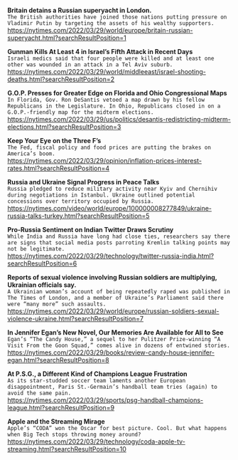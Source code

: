 **Britain detains a Russian superyacht in London.**\
`The British authorities have joined those nations putting pressure on Vladimir Putin by targeting the assets of his wealthy supporters.`\
https://nytimes.com/2022/03/29/world/europe/britain-russian-superyacht.html?searchResultPosition=1

**Gunman Kills At Least 4 in Israel’s Fifth Attack in Recent Days**\
`Israeli medics said that four people were killed and at least one other was wounded in an attack in a Tel Aviv suburb.`\
https://nytimes.com/2022/03/29/world/middleeast/israel-shooting-deaths.html?searchResultPosition=2

**G.O.P. Presses for Greater Edge on Florida and Ohio Congressional Maps**\
`In Florida, Gov. Ron DeSantis vetoed a map drawn by his fellow Republicans in the Legislature. In Ohio, Republicans closed in on a G.O.P.-friendly map for the midterm elections.`\
https://nytimes.com/2022/03/29/us/politics/desantis-redistricting-midterm-elections.html?searchResultPosition=3

**Keep Your Eye on the Three F’s**\
`The Fed, fiscal policy and food prices are putting the brakes on America’s boom.`\
https://nytimes.com/2022/03/29/opinion/inflation-prices-interest-rates.html?searchResultPosition=4

**Russia and Ukraine Signal Progress in Peace Talks**\
`Russia pledged to reduce military activity near Kyiv and Chernihiv during negotiations in Istanbul. Ukraine outlined potential concessions over territory occupied by Russia.`\
https://nytimes.com/video/world/europe/100000008277849/ukraine-russia-talks-turkey.html?searchResultPosition=5

**Pro-Russia Sentiment on Indian Twitter Draws Scrutiny**\
`While India and Russia have long had close ties, researchers say there are signs that social media posts parroting Kremlin talking points may not be legitimate.`\
https://nytimes.com/2022/03/29/technology/twitter-russia-india.html?searchResultPosition=6

**Reports of sexual violence involving Russian soldiers are multiplying, Ukrainian officials say.**\
`A Ukrainian woman’s account of being repeatedly raped was published in The Times of London, and a member of Ukraine’s Parliament said there were “many more” such assaults.`\
https://nytimes.com/2022/03/29/world/europe/russian-soldiers-sexual-violence-ukraine.html?searchResultPosition=7

**In Jennifer Egan’s New Novel, Our Memories Are Available for All to See**\
`Egan’s “The Candy House,” a sequel to her Pulitzer Prize-winning “A Visit From the Goon Squad,” comes alive in dozens of entwined stories.`\
https://nytimes.com/2022/03/29/books/review-candy-house-jennifer-egan.html?searchResultPosition=8

**At P.S.G., a Different Kind of Champions League Frustration**\
`As its star-studded soccer team laments another European disappointment, Paris St.-Germain’s handball team tries (again) to avoid the same pain.`\
https://nytimes.com/2022/03/29/sports/psg-handball-champions-league.html?searchResultPosition=9

**Apple and the Streaming Mirage**\
`Apple’s “CODA” won the Oscar for best picture. Cool. But what happens when Big Tech stops throwing money around?`\
https://nytimes.com/2022/03/29/technology/coda-apple-tv-streaming.html?searchResultPosition=10

